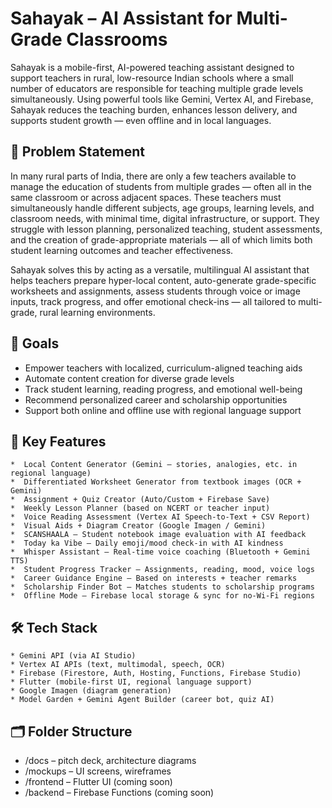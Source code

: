 # Sahayak – AI Assistant for Multi-Grade Classrooms

Sahayak is a mobile-first, AI-powered teaching assistant designed to support teachers in rural, low-resource Indian schools where a small number of educators are responsible for teaching multiple grade levels simultaneously. Using powerful tools like Gemini, Vertex AI, and Firebase, Sahayak reduces the teaching burden, enhances lesson delivery, and supports student growth — even offline and in local languages.

## 🧠 Problem Statement

In many rural parts of India, there are only a few teachers available to manage the education of students from multiple grades — often all in the same classroom or across adjacent spaces. These teachers must simultaneously handle different subjects, age groups, learning levels, and classroom needs, with minimal time, digital infrastructure, or support. They struggle with lesson planning, personalized teaching, student assessments, and the creation of grade-appropriate materials — all of which limits both student learning outcomes and teacher effectiveness.

Sahayak solves this by acting as a versatile, multilingual AI assistant that helps teachers prepare hyper-local content, auto-generate grade-specific worksheets and assignments, assess students through voice or image inputs, track progress, and offer emotional check-ins — all tailored to multi-grade, rural learning environments.

## 🎯 Goals

* Empower teachers with localized, curriculum-aligned teaching aids
* Automate content creation for diverse grade levels
* Track student learning, reading progress, and emotional well-being
* Recommend personalized career and scholarship opportunities
* Support both online and offline use with regional language support

## 🌟 Key Features

    *  Local Content Generator (Gemini – stories, analogies, etc. in regional language)
    *  Differentiated Worksheet Generator from textbook images (OCR + Gemini)
    *  Assignment + Quiz Creator (Auto/Custom + Firebase Save)
    *  Weekly Lesson Planner (based on NCERT or teacher input)
    *  Voice Reading Assessment (Vertex AI Speech-to-Text + CSV Report)
    *  Visual Aids + Diagram Creator (Google Imagen / Gemini)
    *  SCANSHAALA – Student notebook image evaluation with AI feedback
    *  Today ka Vibe – Daily emoji/mood check-in with AI kindness
    *  Whisper Assistant – Real-time voice coaching (Bluetooth + Gemini TTS)
    *  Student Progress Tracker – Assignments, reading, mood, voice logs
    *  Career Guidance Engine – Based on interests + teacher remarks
    *  Scholarship Finder Bot – Matches students to scholarship programs
    *  Offline Mode – Firebase local storage & sync for no-Wi-Fi regions

## 🛠️ Tech Stack

    * Gemini API (via AI Studio)
    * Vertex AI APIs (text, multimodal, speech, OCR)
    * Firebase (Firestore, Auth, Hosting, Functions, Firebase Studio)
    * Flutter (mobile-first UI, regional language support)
    * Google Imagen (diagram generation)
    * Model Garden + Gemini Agent Builder (career bot, quiz AI)

## 🗂 Folder Structure

* /docs – pitch deck, architecture diagrams
* /mockups – UI screens, wireframes
* /frontend – Flutter UI (coming soon)
* /backend – Firebase Functions (coming soon)

